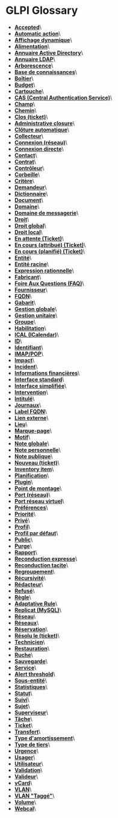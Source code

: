GLPI Glossary
=============

-   **[Accepted](../glpi/glossary/accepted.html)**\
-   **[Automatic action](../glpi/glossary/automatic_action.html)**\
-   **[Affichage dynamique](../glpi/glossary/dynamic_display.html)**\
-   **[Alimentation](../glpi/glossary/powersupply.html)**\
-   **[Annuaire Active Directory](../glpi/glossary/directory_ad.html)**\
-   **[Annuaire LDAP](../glpi/glossary/directory_ldap.html)**\
-   **[Arborescence](../glpi/glossary/tree.html)**\
-   **[Base de connaissances](../glpi/glossary/knowbase.html)**\
-   **[Boîtier](../glpi/glossary/case.html)**\
-   **[Budget](../glpi/glossary/budget.html)**\
-   **[Cartouche](../glpi/glossary/cartridge.html)**\
-   **[CAS (Central Authentication
    Service)](../glpi/glossary/cas.html)**\
-   **[Champ](../glpi/glossary/field.html)**\
-   **[Chemin](../glpi/glossary/path.html)**\
-   **[Clos (ticket)](../glpi/glossary/close.html)**\
-   **[Administrative
    closure](../glpi/glossary/administrative_closure.html)**\
-   **[Clôture automatique](../glpi/glossary/automatic_closure.html)**\
-   **[Collecteur](../glpi/glossary/receiver.html)**\
-   **[Connexion (réseau)](../glpi/glossary/connection_network.html)**\
-   **[Connexion directe](../glpi/glossary/direct_link.html)**\
-   **[Contact](../glpi/glossary/contact.html)**\
-   **[Contrat](../glpi/glossary/contract.html)**\
-   **[Contrôleur](../glpi/glossary/controller.html)**\
-   **[Corbeille](../glpi/glossary/trash.html)**\
-   **[Critère](../glpi/glossary/criteria.html)**\
-   **[Demandeur](../glpi/glossary/requester.html)**\
-   **[Dictionnaire](../glpi/glossary/dictionnary.html)**\
-   **[Document](../glpi/glossary/document.html)**\
-   **[Domaine](../glpi/glossary/domain.html)**\
-   **[Domaine de messagerie](../glpi/glossary/domain_mail.html)**\
-   **[Droit](../glpi/glossary/rights.html)**\
-   **[Droit global](../glpi/glossary/global_right.html)**\
-   **[Droit local](../glpi/glossary/entity_right.html)**\
-   **[En attente (Ticket)](../glpi/glossary/waiting.html)**\
-   **[En cours (attribué)
    (Ticket)](../glpi/glossary/processing_assigned.html)**\
-   **[En cours (planifié)
    (Ticket)](../glpi/glossary/processing_planned.html)**\
-   **[Entité](../glpi/glossary/entity.html)**\
-   **[Entité racine](../glpi/glossary/root_entity.html)**\
-   **[Expression rationnelle](../glpi/glossary/regex.html)**\
-   **[Fabricant](../glpi/glossary/manufacturer.html)**\
-   **[Foire Aux Questions (FAQ)](../glpi/glossary/faq.html)**\
-   **[Fournisseur](../glpi/glossary/supplier.html)**\
-   **[FQDN](../glpi/glossary/fqdn.html)**\
-   **[Gabarit](../glpi/glossary/template.html)**\
-   **[Gestion globale](../glpi/glossary/global_management.html)**\
-   **[Gestion unitaire](../glpi/glossary/unit_management.html)**\
-   **[Groupe](../glpi/glossary/group.html)**\
-   **[Habilitation](../glpi/glossary/clearance.html)**\
-   **[ICAL (ICalendar)](../glpi/glossary/ical.html)**\
-   **[ID](../glpi/glossary/id.html)**\
-   **[Identifiant](../glpi/glossary/login.html)**\
-   **[IMAP/POP](../glpi/glossary/imap_pop.html)**\
-   **[Impact](../glpi/glossary/impact.html)**\
-   **[Incident](../glpi/glossary/incident.html)**\
-   **[Informations
    financières](../glpi/glossary/financial_information.html)**\
-   **[Interface standard](../glpi/glossary/standard_interface.html)**\
-   **[Interface
    simplifiée](../glpi/glossary/streamlined_interface.html)**\
-   **[Intervention](../glpi/glossary/intervention.html)**\
-   **[Intitulé](../glpi/glossary/dropdown.html)**\
-   **[Journaux](../glpi/glossary/logs.html)**\
-   **[Label FQDN](../glpi/glossary/fqdn_label.html)**\
-   **[Lien externe](../glpi/glossary/external_link.html)**\
-   **[Lieu](../glpi/glossary/location.html)**\
-   **[Marque-page](../glpi/glossary/bookmark.html)**\
-   **[Motif](../glpi/glossary/pattern.html)**\
-   **[Note globale](../glpi/glossary/global_note.html)**\
-   **[Note personnelle](../glpi/glossary/personnal_note.html)**\
-   **[Note publique](../glpi/glossary/public_note.html)**\
-   **[Nouveau (ticket)](../glpi/glossary/new_ticket.html)**\
-   **[Inventory item](../glpi/glossary/inventory_object.html)**\
-   **[Planification](../glpi/glossary/plan.html)**\
-   **[Plugin](../glpi/glossary/plugin.html)**\
-   **[Point de montage](../glpi/glossary/mountpoint.html)**\
-   **[Port (réseau)](../glpi/glossary/network_port.html)**\
-   **[Port réseau virtuel](../glpi/glossary/virtual_ports.html)**\
-   **[Préférences](../glpi/glossary/settings.html)**\
-   **[Priorité](../glpi/glossary/priority.html)**\
-   **[Privé](../glpi/glossary/private.html)**\
-   **[Profil](../glpi/glossary/profile.html)**\
-   **[Profil par défaut](../glpi/glossary/default_profile.html)**\
-   **[Public](../glpi/glossary/public.html)**\
-   **[Purge](../glpi/glossary/purge.html)**\
-   **[Rapport](../glpi/glossary/report.html)**\
-   **[Reconduction expresse](../glpi/glossary/specific_renewal.html)**\
-   **[Reconduction tacite](../glpi/glossary/evergreen.html)**\
-   **[Regroupement](../glpi/glossary/grouping.html)**\
-   **[Récursivité](../glpi/glossary/recursivity.html)**\
-   **[Rédacteur](../glpi/glossary/editor.html)**\
-   **[Refusé](../glpi/glossary/refused.html)**\
-   **[Règle](../glpi/glossary/rule.html)**\
-   **[Adaptative Rule](../glpi/glossary/adaptative_rule.html)**\
-   **[Replicat (MySQL)](../glpi/glossary/replicate.html)**\
-   **[Réseau](../glpi/glossary/network.html)**\
-   **[Réseaux](../glpi/glossary/networks.html)**\
-   **[Réservation](../glpi/glossary/reservation.html)**\
-   **[Résolu le (ticket)](../glpi/glossary/solved_on.html)**\
-   **[Technicien](../glpi/glossary/technician.html)**\
-   **[Restauration](../glpi/glossary/restore.html)**\
-   **[Ruche](../glpi/glossary/hive.html)**\
-   **[Sauvegarde](../glpi/glossary/dump.html)**\
-   **[Service](../glpi/glossary/service.html)**\
-   **[Alert threshold](../glpi/glossary/alert_threshold.html)**\
-   **[Sous-entité](../glpi/glossary/subentity.html)**\
-   **[Statistiques](../glpi/glossary/statistics.html)**\
-   **[Statut](../glpi/glossary/status.html)**\
-   **[Suivi](../glpi/glossary/follow_up.html)**\
-   **[Sujet](../glpi/glossary/subject.html)**\
-   **[Superviseur](../glpi/glossary/supervisor.html)**\
-   **[Tâche](../glpi/glossary/task.html)**\
-   **[Ticket](../glpi/glossary/ticket.html)**\
-   **[Transfert](../glpi/glossary/transfert.html)**\
-   **[Type d'amortissement](../glpi/glossary/damping_type.html)**\
-   **[Type de tiers](../glpi/glossary/third_type.html)**\
-   **[Urgence](../glpi/glossary/urgency.html)**\
-   **[Usager](../glpi/glossary/user.html)**\
-   **[Utilisateur](../glpi/glossary/consumer.html)**\
-   **[Validation](../glpi/glossary/validation.html)**\
-   **[Valideur](../glpi/glossary/validator.html)**\
-   **[vCard](../glpi/glossary/vcard.html)**\
-   **[VLAN](../glpi/glossary/vlan.html)**\
-   **[VLAN "Taggé"](../glpi/glossary/tagged_vlan.html)**\
-   **[Volume](../glpi/glossary/volume.html)**\
-   **[Webcal](../glpi/glossary/webcal.html)**\


